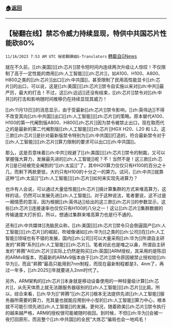 ###  [:house:返回](README.md)
---


## 【秘翻在线】禁芯令威力持续显现，特供中共国芯片性能砍80%
`11/16/2023 7:53 AM UTC 秘密翻譯組G-Translators` [轉載自GNews](https://gnews.org/articles/1982705)

就在不久前，[[zh:美国]][[zh:芯片]]禁令短时间内连续两次升级让人惊叹！不仅限制了高于一定性能的商用[[zh:人工智能]][[zh:芯片]]，如A100、H100、A800、H800之类的[[zh:芯片]]出口[[zh:中共国]]，甚至限制了民用高性能显卡[[zh:芯片]]的出口，可以说，这是[[zh:美国]][[zh:芯片]]禁令自实施以来对[[zh:中共]]最严厉，最大的打击！不过，这[[zh:远远]]还没有结束，[[zh:芯片]]禁令对[[zh:中共]]的打击和影响随时间推移仍在持续显现其威力！

[[zh:11月13日]]的消息显示，由于受最新[[zh:芯片]]禁令影响，[[zh:英伟达]]不得不改变其向[[zh:中共国]]出口[[zh:人工智能]][[zh:芯片]]的策略。原本替代A100、H100的第一代阉割版A800、H800[[zh:芯片]]因为禁令被禁止出口，现在取而代之的是最新的第二代阉割版[[zh:人工智能]][[zh:芯片]]HGX H20、L20 和 L2。这三款[[zh:芯片]]是针对最新版禁令特别为[[zh:中共国]]打造的，符合最新禁令对于[[zh:人工智能]][[zh:芯片]]算力限制的要求可以出口[[zh:中共国]]。

那么，这是否意味着[[zh:中共]]规避了[[zh:美国]][[zh:芯片]]禁令的制裁，又可以掌握强大算力，发展最先进的[[zh:人工智能]]呢？不！当然不是！这三款[[zh:芯片]]是已经被完全阉割的“[[zh:太监]]”了，其中H20算力仅仅只有H100的百分之十几，而剩下两款更低，大约只有H100的十分之一的算力。试问，[[zh:中共]]就靠这种“[[zh:太监]]”[[zh:人工智能]][[zh:芯片]]如何来实现先进算力？

也许有人会说，可以通过大量低性能[[zh:芯片]]搞计算集群的方式来堆高算力，这样的话，仍然可以发展先进[[zh:人工智能]]。对于这种说法，笔者要说，这不过是一厢情愿的意淫，因为根据[[zh:英伟达]]给出的这三款[[zh:芯片]]的参数显示，这些[[zh:芯片]]连接速率也仅仅只有H100的八分之一！这让[[zh:芯片]]集群数据的传输速度大打折扣，所以，想通过集群来堆高算力也是行不通的。

还有[[zh:中共媒体]]洗脑民众称，[[zh:美国]][[zh:芯片]]禁令只会倒逼国产[[zh:人工智能]][[zh:芯片]]的崛起，吹嘘像诸如[[zh:华为]]之类的[[zh:公司]]在[[zh:人工智能]]领域也有不错的发展，国内[[zh:公司]]可以大量采购[[zh:华为]]所谓自主研发的“昇腾”系列[[zh:人工智能]][[zh:芯片]]。笔者对此也是嗤之以鼻，所谓自主研发的“昇腾”AI[[zh:芯片]]实际上仍然是购买[[zh:英国]]ARM授权，其采用的是陈旧的ARMv8版本，而最新的ARMv9版本由于[[zh:芯片]]禁令原因被禁止授权给[[zh:华为]]，而且“昇腾”最高只能用到7nm制程，而现在最新制程都是3，4nm了，再过一年多，[[zh:2025]]年就要进入2nm时代了。

另外，ARM架构的[[zh:芯片]]本身就是移动设备使用的一种轻量级计算[[zh:芯片]]，从先天体质上就无法跟服务器级别的[[zh:人工智能]][[zh:芯片]]比肩。所以，综合来看，[[zh:华为]]“昇腾”[[zh:芯片]]根本无法提供先进[[zh:人工智能]]服务器所需要的算力，充其量也就能应用到中小型的[[zh:人工智能]]算力中心，根本就不可能引领先进[[zh:人工智能]]的发展。更何况，随着欧美[[zh:芯片]]禁令执行的越来越严格，ARM的授权很可能被随时收回。到时候，不但[[zh:华为]]会被一夜打回原形，而且整个[[zh:中共国]]的全民“大炼芯”骗局也会一地鸡毛！
